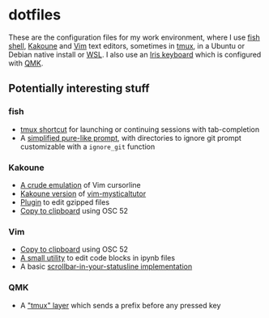 # dotfiles

These are the configuration files for my work environment, where I use [fish
shell](https://fishshell.com), [Kakoune](https://kakoune.org) and
[Vim](https://www.vim.org) text editors, sometimes in
[tmux](https://github.com/tmux/tmux/wiki), in a Ubuntu or Debian native install
or [WSL](https://docs.microsoft.com/en-us/windows/wsl/about). I also use an
[Iris keyboard](https://keeb.io/products/iris-keyboard-split-ergonomic-keyboard)
which is configured with [QMK](https://qmk.fm).

## Potentially interesting stuff
### fish
- [tmux shortcut](fish/functions/tm.fish) for launching or continuing sessions
  with tab-completion
- A [simplified pure-like prompt](fish/functions/fish_prompt.fish), with
  directories to ignore git prompt customizable with a `ignore_git` function

### Kakoune
- [A crude emulation](kak/autoload/cursorline.kak) of Vim cursorline
- [Kakoune version](kak/colors/mysticaltutor.kak) of
  [vim-mysticaltutor](https://github.com/caksoylar/vim-mysticaltutor)
- [Plugin](kak/autoload/gzip.kak) to edit gzipped files
- [Copy to clipboard](kak/autoload/clipboard.kak) using OSC 52

### Vim
- [Copy to clipboard](vim/vimrc#L165) using OSC 52
- [A small utility](vim/pack/self/start/vim-ipynb) to edit code blocks in ipynb
  files
- A basic [scrollbar-in-your-statusline
  implementation](vim/pack/self/start/scrollbar)

### QMK
- A ["tmux" layer](qmk/keymap.c#L83) which sends a prefix before any pressed key
